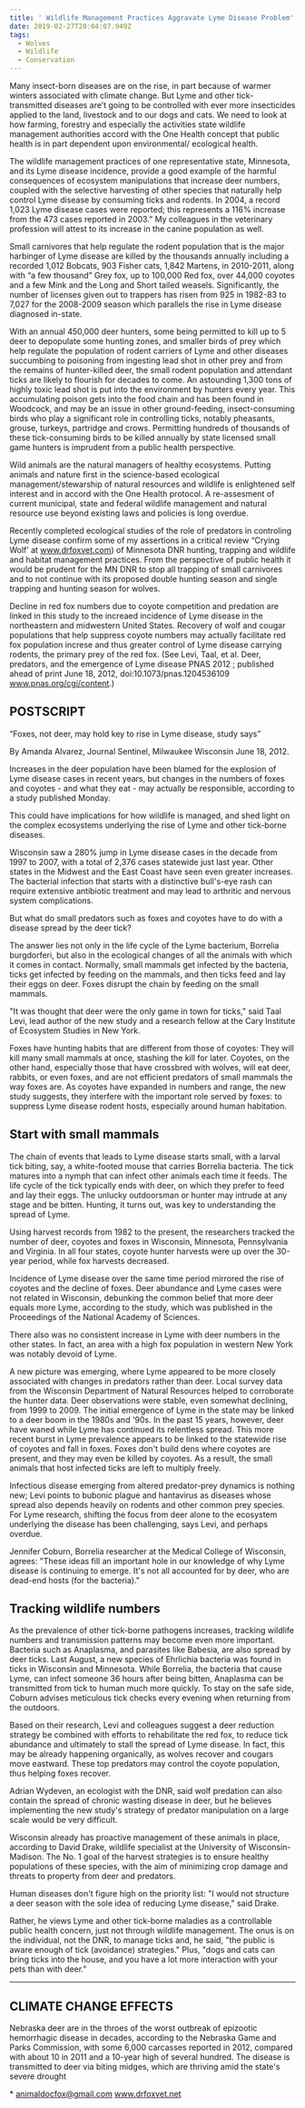 ```yaml
---
title: ' Wildlife Management Practices Aggravate Lyme Disease Problem'
date: 2019-02-27T20:04:07.949Z
tags:
  - Wolves
  - Wildlife
  - Conservation
---
```

Many insect-born diseases are on the rise, in part because of warmer winters associated with climate change. But Lyme and other tick-transmitted diseases are’t going to be controlled with ever more insecticides applied to the land, livestock and to our dogs and cats. We need to look at how farming, forestry and especially the activities state wildlife management authorities accord with the One Health concept that public health is in part dependent upon environmental/ ecological health.

The wildlife management practices of one representative state, Minnesota, and its Lyme disease incidence, provide a good example of the harmful consequences of  ecosystem manipulations that increase deer numbers, coupled with the selective harvesting of other species that naturally help control Lyme disease by consuming ticks and rodents. In 2004, a record 1,023 Lyme disease cases were reported; this represents a 116% increase from the 473 cases reported in 2003.” My colleagues in the veterinary profession will attest to its increase in the canine population as well.

Small carnivores that help regulate the rodent population that is the major harbinger of Lyme disease are killed by the thousands annually including a recorded 1,012 Bobcats, 903 Fisher cats,  1,842 Martens, in 2010-2011, along with “a few thousand” Grey fox, up to 100,000 Red fox, over 44,000 coyotes and a few Mink and the Long and Short tailed weasels. Significantly, the number of licenses given out to trappers has risen from 925 in 1982-83 to 7,027 for the 2008-2009 season which parallels the rise in Lyme disease diagnosed in-state.

With an annual 450,000 deer hunters, some being permitted to kill up to 5 deer to depopulate some hunting zones, and smaller birds of prey which help regulate the population of rodent carriers of Lyme and other diseases succumbing to poisoning from ingesting lead shot in other prey and from the remains of hunter-killed deer, the small rodent population and attendant ticks are likely to flourish for decades to come. An astounding 1,300 tons of highly toxic lead shot is put into the environment by hunters every year. This accumulating poison gets into the food chain and has been found in Woodcock, and may be an issue in other ground-feeding, insect-consuming birds who play a significant role in controlling ticks, notably pheasants, grouse, turkeys, partridge and crows. Permitting hundreds of thousands of these tick-consuming birds to be killed annually by state licensed small game hunters is imprudent from a public health perspective. 

Wild animals are the natural managers of healthy ecosystems. Putting animals and nature first in the science-based ecological management/stewarship of natural resources and wildlife is enlightened self interest and in accord with the One Health protocol. A re-assesment of current municipal, state and federal wildlife management and natural resource use beyond existing laws and policies is long overdue.

Recently completed ecological studies of the role of predators in controling Lyme disease confirm some of my assertions in a critical review “Crying Wolf’ at www.drfoxvet.com) of Minnesota DNR hunting, trapping and wildlife and habitat management practices. From the perspective of public health it would be prudent for the MN DNR to stop all trapping of small carnivores and to not continue with its proposed double hunting season and single trapping and hunting season for wolves.

 Decline in red fox numbers due to coyote competition and predation are linked in this study to the increaed incidence of Lyme disease in the northeastern and midwestern United States. Recovery of wolf and cougar populations that help suppress coyote numbers may actually facilitate red fox population increse and thus greater control of Lyme disease carrying rodents, the primary prey of the red fox. (See Levi, Taal, et al.  Deer, predators, and the emergence of Lyme disease PNAS 2012 ; published ahead of print June 18, 2012, doi:10.1073/pnas.1204536109   www.pnas.org/cgi/content.)

## POSTSCRIPT

“Foxes, not deer, may hold key to rise in Lyme disease, study says”

By Amanda Alvarez, Journal Sentinel, Milwaukee Wisconsin June 18, 2012.

Increases in the deer population have been blamed for the explosion of Lyme disease cases in recent years, but changes in the numbers of foxes and coyotes - and what they eat - may actually be responsible, according to a study published Monday.

This could have implications for how wildlife is managed, and shed light on the complex ecosystems underlying the rise of Lyme and other tick-borne diseases.

Wisconsin saw a 280% jump in Lyme disease cases in the decade from 1997 to 2007, with a total of 2,376 cases statewide just last year. Other states in the Midwest and the East Coast have seen even greater increases. The bacterial infection that starts with a distinctive bull's-eye rash can require extensive antibiotic treatment and may lead to arthritic and nervous system complications.

But what do small predators such as foxes and coyotes have to do with a disease spread by the deer tick?

The answer lies not only in the life cycle of the Lyme bacterium, Borrelia burgdorferi, but also in the ecological changes of all the animals with which it comes in contact. Normally, small mammals get infected by the bacteria, ticks get infected by feeding on the mammals, and then ticks feed and lay their eggs on deer. Foxes disrupt the chain by feeding on the small mammals.

"It was thought that deer were the only game in town for ticks," said Taal Levi, lead author of the new study and a research fellow at the Cary Institute of Ecosystem Studies in New York.

Foxes have hunting habits that are different from those of coyotes: They will kill many small mammals at once, stashing the kill for later. Coyotes, on the other hand, especially those that have crossbred with wolves, will eat deer, rabbits, or even foxes, and are not efficient predators of small mammals the way foxes are. As coyotes have expanded in numbers and range, the new study suggests, they interfere with the important role served by foxes: to suppress Lyme disease rodent hosts, especially around human habitation.

## Start with small mammals

The chain of events that leads to Lyme disease starts small, with a larval tick biting, say, a white-footed mouse that carries Borrelia bacteria. The tick matures into a nymph that can infect other animals each time it feeds. The life cycle of the tick typically ends with deer, on which they prefer to feed and lay their eggs. The unlucky outdoorsman or hunter may intrude at any stage and be bitten. Hunting, it turns out, was key to understanding the spread of Lyme.

Using harvest records from 1982 to the present, the researchers tracked the number of deer, coyotes and foxes in Wisconsin, Minnesota, Pennsylvania and Virginia. In all four states, coyote hunter harvests were up over the 30-year period, while fox harvests decreased.

Incidence of Lyme disease over the same time period mirrored the rise of coyotes and the decline of foxes. Deer abundance and Lyme cases were not related in Wisconsin, debunking the common belief that more deer equals more Lyme, according to the study, which was published in the Proceedings of the National Academy of Sciences.

There also was no consistent increase in Lyme with deer numbers in the other states. In fact, an area with a high fox population in western New York was notably devoid of Lyme.

A new picture was emerging, where Lyme appeared to be more closely associated with changes in predators rather than deer. Local survey data from the Wisconsin Department of Natural Resources helped to corroborate the hunter data. Deer observations were stable, even somewhat declining, from 1999 to 2009. The initial emergence of Lyme in the state may be linked to a deer boom in the 1980s and '90s. In the past 15 years, however, deer have waned while Lyme has continued its relentless spread. This more recent burst in Lyme prevalence appears to be linked to the statewide rise of coyotes and fall in foxes. Foxes don't build dens where coyotes are present, and they may even be killed by coyotes. As a result, the small animals that host infected ticks are left to multiply freely.

Infectious disease emerging from altered predator-prey dynamics is nothing new; Levi points to bubonic plague and hantavirus as diseases whose spread also depends heavily on rodents and other common prey species. For Lyme research, shifting the focus from deer alone to the ecosystem underlying the disease has been challenging, says Levi, and perhaps overdue.

Jennifer Coburn, Borrelia researcher at the Medical College of Wisconsin, agrees: "These ideas fill an important hole in our knowledge of why Lyme disease is continuing to emerge. It's not all accounted for by deer, who are dead-end hosts (for the bacteria)."

## Tracking wildlife numbers

As the prevalence of other tick-borne pathogens increases, tracking wildlife numbers and transmission patterns may become even more important. Bacteria such as Anaplasma, and parasites like Babesia, are also spread by deer ticks. Last August, a new species of Ehrlichia bacteria was found in ticks in Wisconsin and Minnesota. While Borrelia, the bacteria that cause Lyme, can infect someone 36 hours after being bitten, Anaplasma can be transmitted from tick to human much more quickly. To stay on the safe side, Coburn advises meticulous tick checks every evening when returning from the outdoors.

Based on their research, Levi and colleagues suggest a deer reduction strategy be combined with efforts to rehabilitate the red fox, to reduce tick abundance and ultimately to stall the spread of Lyme disease. In fact, this may be already happening organically, as wolves recover and cougars move eastward. These top predators may control the coyote population, thus helping foxes recover.

Adrian Wydeven, an ecologist with the DNR, said wolf predation can also contain the spread of chronic wasting disease in deer, but he believes implementing the new study's strategy of predator manipulation on a large scale would be very difficult.

Wisconsin already has proactive management of these animals in place, according to David Drake, wildlife specialist at the University of Wisconsin-Madison. The No. 1 goal of the harvest strategies is to ensure healthy populations of these species, with the aim of minimizing crop damage and threats to property from deer and predators.

Human diseases don't figure high on the priority list: "I would not structure a deer season with the sole idea of reducing Lyme disease," said Drake.

Rather, he views Lyme and other tick-borne maladies as a controllable public health concern, just not through wildlife management. The onus is on the individual, not the DNR, to manage ticks and, he said, "the public is aware enough of tick (avoidance) strategies." Plus, "dogs and cats can bring ticks into the house, and you have a lot more interaction with your pets than with deer."

<hr>

## CLIMATE CHANGE EFFECTS

Nebraska deer are in the throes of the worst outbreak of epizootic hemorrhagic disease in decades, according to the Nebraska Game and Parks Commission, with some 6,000 carcasses reported in 2012, compared with about 10 in 2011 and a 10-year high of several hundred. The disease is transmitted to deer via biting midges, which are thriving amid the state's severe drought

\* [animaldocfox@gmail.com](mailto:animaldocfox@gmail.com)  www.drfoxvet.net

